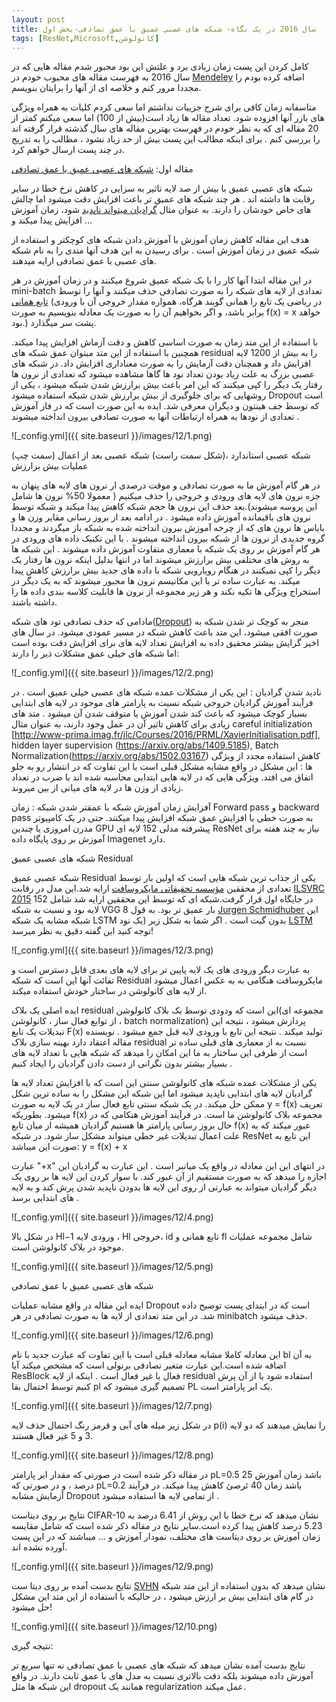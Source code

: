 ```yaml
---
layout: post
title: سال 2016 در یک نگاه- شبکه های عصبی عمیق با عمق تصادفی-بخش اول
tags: [ResNet,Microsoft,کانولوشن]
--- 
```

کامل کردن این پست زمان زیادی برد و علتش این بود مجبور شدم مقاله هایی که در سال 2016 به فهرست مقاله های محبوب خودم در [Mendeley](https://www.mendeley.com/) اضافه کرده بودم را مجددا مرور کنم و خلاصه ای از آنها را برایتان بنویسم. 

متاسفانه زمان کافی برای شرح جزییات نداشتم اما سعی کردم کلیات به همراه ویژگی های بازر آنها افزوده شود. تعداد مقاله ها زیاد است(بیش از 100) اما سعی میکنم کمتر از 20 مقاله ای که به نظر خودم در فهرست بهترین مقاله های سال گذشته قرار گرفته اند را بررسی کنم . برای اینکه مطالب این پست بیش از حد زیاد نشود ، مطالب را به تدریج در چند پست ارسال خواهم کرد.

مقاله اول: [شبکه های عصبی عمیق با عمق تصادفی](https://arxiv.org/abs/1603.09382)

شبکه های عصبی عمیق با بیش از صد لایه تاثیر به سزایی در کاهش نرخ خطا در سایر رقابت ها داشته اند . هر چند شبکه های عمیق تر باعث افزایش دقت میشود اما چالش های خاص خودشان را دارند. به عنوان مثال [گرادیان میتواند ناپدید](https://en.wikipedia.org/wiki/Vanishing_gradient_problem) شود،  زمان آموزش افزایش پیدا میکند و ...

هدف این مقاله کاهش زمان آموزش با آموزش دادن شبکه های کوچکتر و استفاده از شبکه عمیق در زمان آموزش است . برای رسیدن به این هدف آنها متدی را به نام شبکه های عصبی با عمق تصادفی ارایه میدهند. 

در این مقاله ابتدا آنها کار را با یک شبکه عمیق شروع میکنند و در زمان آموزش در هر mini-batch تعدادی از لایه های شبکه را به صورت تصادفی حذف میکنند و آنها را توسط [تابع همانی](https://en.wikipedia.org/wiki/Identity_function) (در ریاضی یک تابع را همانی گویند هرگاه، همواره مقدار خروجی آن با ورودی برابر باشد، و اگر بخواهیم آن را به صورت یک معادله بنویسیم به صورت f(x) = x خواهد بود.) پشت سر میگذارد.

با استفاده از این متد زمان به صورت اساسی کاهش و دقت آزماش افزایش پیدا میکند. همچنین با استفاده از این متد میتوان عمق شبکه های residual را به بیش از 1200 لایه افزایش داد  و همچنان دقت آزمایش را به صورت معناداری افزایش داد.
در شبکه های عصبی بزرگ به علت زیاد بودن تعداد نود ها گاها مشاهده میشود که تعدادی از نرون ها رفتار یک دیگر را کپی میکنند که این امر باعث بیش برارزش شدن شبکه میشود ، یکی از روشهایی که برای جلوگیری از بیش برارزش شدن شبکه استفاده میشود Dropout  است که توسط جف هینتون و دیگران معرفی شد. ایده به این صورت است که در فاز آموزش تعدادی از نودها به همراه ارتباطات آنها به صورت تصادفی بیرون انداخته میشوند .

![_config.yml]({{ site.baseurl }}/images/12/1.png)

 (سمت چپ) شبکه عصبی استاندارد ،(شکل سمت راست) شبکه عصبی بعد از اعمال عملیات بیش برارزش

در هر گام آموزش ما به صورت تصادقی و موقت درصدی ار نرون های لایه های پنهان به جزه نرون های لایه های ورودی و خروجی را حذف میکنیم ( معمولا 50% نرون ها شامل این پروسه میشوند).بعد حذف این نرون ها حجم شبکه کاهش پیدا میکند و شبکه توسط نرون های باقیمانده آموزش داده میشود . در ادامه بعد از بروز رسانی مقایر وزن ها و بایاس ها نرون های که از چرخه آموزش بیرون انداخته شده به شبکه باز میگردند و مجددا گروه جدیدی از نرون ها از شبکه بیرون انداخته میشوند .
با این تکنیک داده های ورودی در هر گام آموزش بر روی یک شبکه با معماری متفاوت آموزش داده میشوند . این شبکه ها به روش های مختلفی بیش برارزش میشوند اما در انتها بدلیل اینکه نرون ها رفتار یک دیگر را کپی نمیکنند در هنگام رویارویی شبکه با داده های جدید بیش برارزش کاهش پیدا میکند. به عبارت ساده تر با این مکانیسم نرون ها مجبور میشوند که به یک دیگر در استخراج ویژگی ها تکیه نکند و هر زیر مجموعه از نرون ها قابلیت کلاسه بندی داده ها را داشته باشند.

مادامی که حذف تصادفی تود های شبکه([Dropout](https://www.cs.toronto.edu/~hinton/absps/JMLRdropout.pdf)) منجر به کوچک تر شدن شبکه  به صورت افقی میشود، این متد باعث کاهش شبکه در مسیر عمودی میشود. در سال های اخیر گرایش بیشتر محقیق داده به افزایش تعداد لایه های برای افزایش دقت بوده است اما شبکه های خیلی عمق مشکلات ذیر را دارند:

![_config.yml]({{ site.baseurl }}/images/12/2.png)

نادید شدن گرادیان : این یکی از مشکلات عمده شبکه های عصبی خیلی عمیق است . در فرآیند آموزش گرادیان خروجی شبکه نسبت به پارامتر های موجود در لایه های ابتدایی بسیار کوچک میشود که باعث کند شدن آموزش یا متوقف شدن آن میشود . متد های زیادی برای کاهش تاثیر آن در عمل وجود دارند، به عنوان مثال careful initialization [http://www-prima.imag.fr/jlc/Courses/2016/PRML/XavierInitialisation.pdf], hidden layer supervision (https://arxiv.org/abs/1409.5185), Batch Normalization(https://arxiv.org/abs/1502.03167) 
کاهش استفاده مجدد از ویژگی ها : این مشکل در واقع مشابه مشکل قبلی است با این تفاوت که در انتشار رو به جلو اتفاق می افتد. ویژگی هایی که در لایه هایی ابتدایی محاسبه شده اند با ضرب در تعداد زیادی از وزن ها در لایه های میانی از بین میروند. 

آفزایش زمان آموزش شبکه با عمقتر شدن شبکه : زمان Forward pass و  backward pass به صورت خطی با افزایش عمق شبکه افزایش پیدا میکنند. حتی در یک کامپیوتر مدرن امروزی یا چندین GPU پیشرفته مدلی 152 لایه ای ResNet نیاز به چند هفته برای آموزش بر روی پایگاه داده Imagenet دارد.

شبکه های عصبی عمیق Residual 

شبکه عصبی عمیق Residual  یکی از جذاب ترین شبکه هایی است که اولین بار توسط تعدادی از محققین [مؤسسه تحقیقاتی مایکروسافت](https://en.wikipedia.org/wiki/Microsoft_Research) ارایه شد.این مدل در رقابت  [ILSVRC 2015](http://image-net.org/challenges/LSVRC/2015/) در جایگاه اول قرار گرفت.شبکه ای که توسط این محققین ارایه شد شامل 152 لایه بود و نسبت به شبکه VGG  8 بار عمیق تر بود. به قول  [Jurgen Schmidhuber](https://en.wikipedia.org/wiki/J%C3%BCrgen_Schmidhuber) این شبکه مشابه یک شبکه LSTM بدون گیت است . اگر شما به شکل زیر (یک نود [LSTM](http://people.idsia.ch/~juergen/microsoft-wins-imagenet-through-feedforward-LSTM-without-gates.html) توجه کنید این گفته دقیق به نظر میرسد!
 
![_config.yml]({{ site.baseurl }}/images/12/3.png)

به عبارت دیگر ورودی های یک لایه پایین تر برای لایه های بعدی قابل دسترس است و تفائت آنها این است که شبکه Residual  مایکروسافت هنگامی به به عکس اعمال میشود از لایه های کانولوشن در ساختار خودش استفاده میکند.

ایده اصلی یک بلاک residual این است که ودودی توسط یک بلاک کانولوشن(مجموعه ای از توابع فعال ساز ، کانولوشن ، batch normalization) پردازش میشود ، نتیجه این تبدیلات یک تابع F(x) تولید میکند . نتیجه این تابع با ورودی لایه قبل جمع میشود . نویسنده مقاله اعتقاد دارد بهینه سازی بلاک residual نسبت به از معماری های قبلی ساده تر است  از طرفی این ساختار به ما این امکان را میدهد که شبکه هایی با تعداد لایه های بسیار بیشتر بدون نگرانی از دست دادن گرادیان را ایجاد کنیم . 

یکی از مشکلات عمده شبکه های کانولوشن سنتی این است که با افزایش تعداد لایه ها گرادیان لایه های ابتدایی ناپدید میشود اما این شبکه این مشکل را به ساده ترین شکل ممکن حل میکند. در یک شبکه سنتی تابع فعال ساز در یک لایه به صورت y = f(x)  تعریف میشود. بطوریکه f(x) مجموعه بلاک کانولوشن ما است. در فرآیند آموزش هنکامی که در حال بروز رسانی پارامتر ها هستیم گرادیان همیشه از میان تابع f(x) عبور میکند که به علت اعمال تبدیلات غیر خطی میتواند مشکل ساز شود. در شبکه ResNet این تابع به صورت این میباشد: y = f(x) + x

عبارت "+x" در انتهای این این معادله در واقع یک میانبر است . این عبارت به گرادیان این اجازه را میدهد که به صورت مستقیم از آن عبور کند. با سوار کردن این لایه ها بر روی یک دیگر گرادیان میتواند به عبارتی از روی این لایه ها بدودن ناپدید شدن پرش کند و به لایه های ابتدایی برسد .

![_config.yml]({{ site.baseurl }}/images/12/4.png)

در شکل بالا Hl−1 ورودی لایه ، Hl خروجی، id تابع همانی و fl شامل مجموعه عملیات موجود در بلاک کانولوشن است.

![_config.yml]({{ site.baseurl }}/images/12/5.png)

شبکه های عصبی عمیق با عمق تصادفی 

ایده این مقاله در واقع مشابه عملیات Dropout است که در ابتدای پست توضیح داده شد. در این متد تعدادی از لایه ها به صورت تصادفی در هر minibatch حذف میشود.

![_config.yml]({{ site.baseurl }}/images/12/6.png)

این معادله کاملا مشابه معادله قبلی است با این تفاوت که عبارت جدید با نام bl به آن اضافه شده است.این عبارت متغیر تصادفی برنولی است که مشخص میکند آیا ResBlock فعال یا غیر فعال است . اینکه از لایه residual  استفاده شود یا از آن پرش کنیم توسط احتمال بقا pl تصمیم گیری میشود که PL یک ابر پارامتر است.

![_config.yml]({{ site.baseurl }}/images/12/7.png)

در شکل زیر میله های آبی و قرمز رنگ احتمال حذف لایه p(i) را نمایش میدهند که دو لایه 3 و 5 غیر فعال هستند.

![_config.yml]({{ site.baseurl }}/images/12/8.png)

در مقاله ذکر شده است در صورتی که مقدار ابر پارامتر pL=0.5 باشد زمان آموزش 25 درصد ، و در صورتی که pL=0.2 باشد زمان 40 ئرصئ کاهش پیدا میکند. در فرآیند آزمایش مشابه Dropout از تمامی لایه ها استفاده میشود .

نتایج بر روی دیتاست CIFAR-10 نشان میدهد که نرخ خطا با این روش از 6.41 درصد به 5.23 درصد کاهش پیدا کرده است.سایر نتایج در مقاله ذکر شده است که شامل مقایسه زمان آموزش بر روی دیتاست های مختلف، نمودار آموزش و ... میباشند که در این پست آورده نشده اند.

![_config.yml]({{ site.baseurl }}/images/12/9.png)

نتایج بدست آمده بر روی دیتا ست [SVHN](http://ufldl.stanford.edu/housenumbers/) نشان میدهد که بدون استفاده از این متد شبکه در گام های ابتدایی بیش بر ارزش میشود ، در حالیکه با استفاده از این متد این مشکل حل میشود!

![_config.yml]({{ site.baseurl }}/images/12/10.png)

نتیجه گیری:

نتایج بدست آمده نشان میدهد که شبکه های عصبی با عمق تصادفی نه تنها سریع تر آموزش داده میشوند بلکه دقت بالاتری نسبت به مدل های با عمق ثابت دارند. در واقع این شبکه ها مثل dropout همانند یک regularization عمل میکند.

